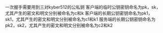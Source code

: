 一次握手需要用到三对kyber512的公私钥
客户端的临时公钥密钥命名为pk，sk，尤其产生的密文和明文分别被命名为c和k
客户端的长期公钥密钥命名为pk1，sk1，尤其产生的密文和明文分别被命名为c1和k1
服务端的长期公钥密钥命名为pk2，sk2，尤其产生的密文和明文分别被命名为c2和k2
